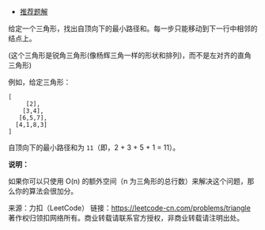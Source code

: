 * [推荐题解](https://leetcode-cn.com/problems/triangle/solution/dong-tai-gui-hua-onkong-jian-by-powcai/)

给定一个三角形，找出自顶向下的最小路径和。每一步只能移动到下一行中相邻的结点上。

(这个三角形是锐角三角形(像杨辉三角一样的形状和排列)，而不是左对齐的直角三角形)

例如，给定三角形：
```
[
     [2],
    [3,4],
   [6,5,7],
  [4,1,8,3]
]
```
自顶向下的最小路径和为 ```11```（即，2 + 3 + 5 + 1 = 11）。

**说明：**

如果你可以只使用 O(n) 的额外空间（n 为三角形的总行数）来解决这个问题，那么你的算法会很加分。

来源：力扣（LeetCode）
链接：https://leetcode-cn.com/problems/triangle
著作权归领扣网络所有。商业转载请联系官方授权，非商业转载请注明出处。
